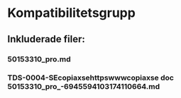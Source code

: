 # Kompatibilitetsgrupp

## Inkluderade filer:


### 50153310_pro.md

### TDS-0004-SEcopiaxsehttpswwwcopiaxse  doc  50153310_pro_-6945594103174110664.md